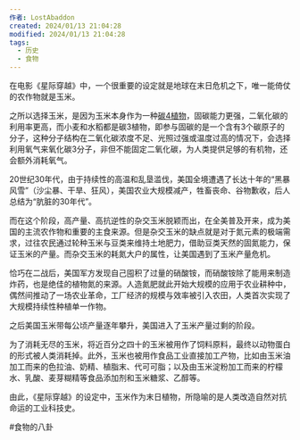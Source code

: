 ```yaml
---
作者: LostAbaddon
created: 2024/01/13 21:04:28
modified: 2024/01/13 21:04:28
tags:
  - 历史
  - 食物
---
```


在电影《星际穿越》中，一个很重要的设定就是地球在末日危机之下，唯一能倚仗的农作物就是玉米。

之所以选择玉米，是因为玉米本身作为一种[碳4植物](碳4植物.md)，固碳能力更强，二氧化碳的利用率更高，而小麦和水稻都是碳3植物，即参与固碳的是一个含有3个碳原子的分子，这种分子结构在二氧化碳浓度不足、光照过强或温度过高的情况下，会选择利用氧气来氧化碳3分子，非但不能固定二氧化碳，为人类提供足够的有机物，还会额外消耗氧气。

20世纪30年代，由于持续性的高温和乱垦滥伐，美国全境遭遇了长达十年的“黑暴风雪”（沙尘暴、干旱、狂风），美国农业大规模减产，牲畜丧命、谷物歉收，后人总结为“肮脏的30年代”。

而在这个阶段，高产量、高抗逆性的杂交玉米脱颖而出，在全美普及开来，成为美国的主流农作物和重要的主食来源。但是杂交玉米的缺点就是对于氮元素的极端需求，过往农民通过轮种玉米与豆类来维持土地肥力，借助豆类天然的固氮能力，保证玉米的产量。而杂交玉米的耗氮大户的属性，让美国遇到了玉米产量危机。

恰巧在二战后，美国军方发现自己囤积了过量的硝酸铵，而硝酸铵除了能用来制造炸药，也是绝佳的植物氮的来源。人造氮肥就此开始大规模的应用于农业耕种中，偶然间推动了一场农业革命，工厂经济的规模与效率被引入农田，人类首次实现了大规模持续性种植单一作物。

之后美国玉米带每公顷产量逐年攀升，美国进入了玉米产量过剩的阶段。

为了消耗无尽的玉米，将近百分之四十的玉米被用作了饲料原料，最终以动物蛋白的形式被人类消耗掉。此外，玉米也被用作食品工业直接加工产物，比如由玉米油加工而来的色拉油、奶精、植脂末、代可可脂；以及由玉米淀粉加工而来的柠檬水、乳酸、麦芽糊精等食品添加剂和玉米糖浆、乙醇等。

由此，《星际穿越》的设定中，玉米作为末日植物，所隐喻的是人类改造自然对抗命运的工业科技史。

#食物的八卦